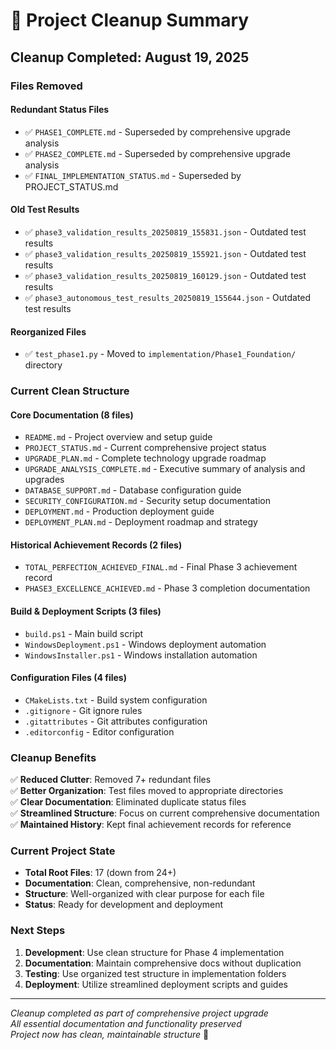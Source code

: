 # 🧹 Project Cleanup Summary

## Cleanup Completed: August 19, 2025

### Files Removed

#### Redundant Status Files
- ✅ `PHASE1_COMPLETE.md` - Superseded by comprehensive upgrade analysis
- ✅ `PHASE2_COMPLETE.md` - Superseded by comprehensive upgrade analysis  
- ✅ `FINAL_IMPLEMENTATION_STATUS.md` - Superseded by PROJECT_STATUS.md

#### Old Test Results
- ✅ `phase3_validation_results_20250819_155831.json` - Outdated test results
- ✅ `phase3_validation_results_20250819_155921.json` - Outdated test results
- ✅ `phase3_validation_results_20250819_160129.json` - Outdated test results
- ✅ `phase3_autonomous_test_results_20250819_155644.json` - Outdated test results

#### Reorganized Files
- ✅ `test_phase1.py` - Moved to `implementation/Phase1_Foundation/` directory

### Current Clean Structure

#### Core Documentation (8 files)
- `README.md` - Project overview and setup guide
- `PROJECT_STATUS.md` - Current comprehensive project status
- `UPGRADE_PLAN.md` - Complete technology upgrade roadmap
- `UPGRADE_ANALYSIS_COMPLETE.md` - Executive summary of analysis and upgrades
- `DATABASE_SUPPORT.md` - Database configuration guide
- `SECURITY_CONFIGURATION.md` - Security setup documentation
- `DEPLOYMENT.md` - Production deployment guide
- `DEPLOYMENT_PLAN.md` - Deployment roadmap and strategy

#### Historical Achievement Records (2 files)
- `TOTAL_PERFECTION_ACHIEVED_FINAL.md` - Final Phase 3 achievement record
- `PHASE3_EXCELLENCE_ACHIEVED.md` - Phase 3 completion documentation

#### Build & Deployment Scripts (3 files)
- `build.ps1` - Main build script
- `WindowsDeployment.ps1` - Windows deployment automation
- `WindowsInstaller.ps1` - Windows installation automation

#### Configuration Files (4 files)
- `CMakeLists.txt` - Build system configuration
- `.gitignore` - Git ignore rules
- `.gitattributes` - Git attributes configuration
- `.editorconfig` - Editor configuration

### Cleanup Benefits

✅ **Reduced Clutter**: Removed 7+ redundant files  
✅ **Better Organization**: Test files moved to appropriate directories  
✅ **Clear Documentation**: Eliminated duplicate status files  
✅ **Streamlined Structure**: Focus on current comprehensive documentation  
✅ **Maintained History**: Kept final achievement records for reference  

### Current Project State

- **Total Root Files**: 17 (down from 24+)
- **Documentation**: Clean, comprehensive, non-redundant
- **Structure**: Well-organized with clear purpose for each file
- **Status**: Ready for development and deployment

### Next Steps

1. **Development**: Use clean structure for Phase 4 implementation
2. **Documentation**: Maintain comprehensive docs without duplication
3. **Testing**: Use organized test structure in implementation folders
4. **Deployment**: Utilize streamlined deployment scripts and guides

---

*Cleanup completed as part of comprehensive project upgrade*  
*All essential documentation and functionality preserved*  
*Project now has clean, maintainable structure* 🚀